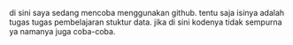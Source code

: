 di sini saya sedang mencoba menggunakan github. tentu saja isinya adalah tugas tugas pembelajaran stuktur data. jika di sini kodenya tidak sempurna ya namanya juga coba-coba.  
